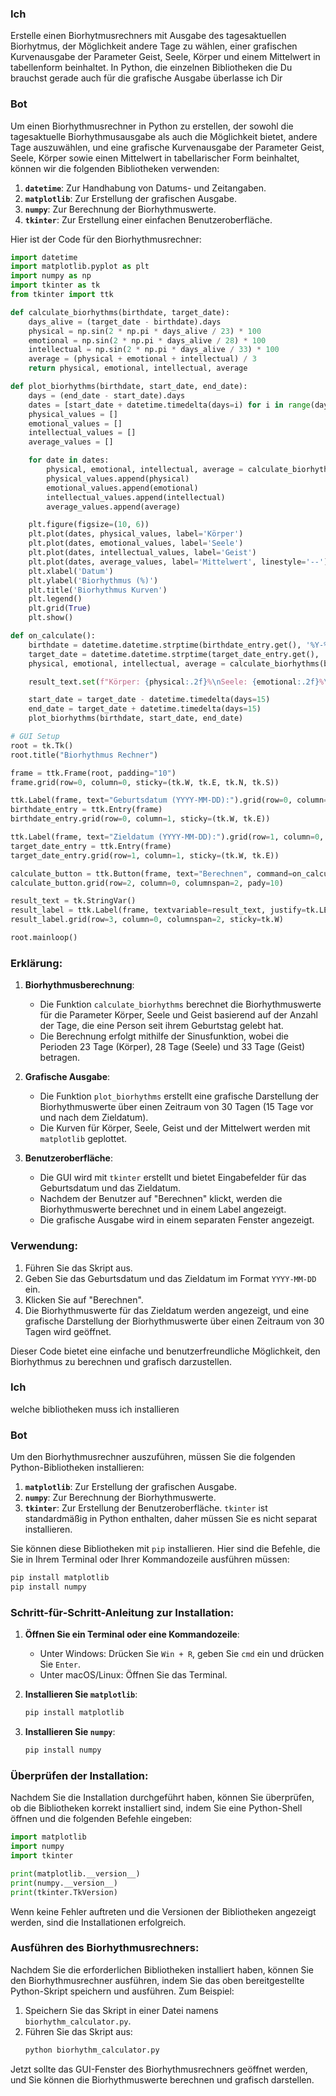 
### Ich
Erstelle einen Biorhytmusrechners mit Ausgabe des tagesaktuellen Biorhytmus, der Möglichkeit andere Tage zu wählen, einer grafischen Kurvenausgabe der Parameter Geist, Seele, Körper und einem Mittelwert in tabellenform beinhaltet. In Python, die einzelnen Bibliotheken die Du brauchst gerade auch für die grafische Ausgabe überlasse ich Dir

### Bot
Um einen Biorhythmusrechner in Python zu erstellen, der sowohl die tagesaktuelle Biorhythmusausgabe als auch die Möglichkeit bietet, andere Tage auszuwählen, und eine grafische Kurvenausgabe der Parameter Geist, Seele, Körper sowie einen Mittelwert in tabellarischer Form beinhaltet, können wir die folgenden Bibliotheken verwenden:

1. **`datetime`**: Zur Handhabung von Datums- und Zeitangaben.
2. **`matplotlib`**: Zur Erstellung der grafischen Ausgabe.
3. **`numpy`**: Zur Berechnung der Biorhythmuswerte.
4. **`tkinter`**: Zur Erstellung einer einfachen Benutzeroberfläche.

Hier ist der Code für den Biorhythmusrechner:

```python
import datetime
import matplotlib.pyplot as plt
import numpy as np
import tkinter as tk
from tkinter import ttk

def calculate_biorhythms(birthdate, target_date):
    days_alive = (target_date - birthdate).days
    physical = np.sin(2 * np.pi * days_alive / 23) * 100
    emotional = np.sin(2 * np.pi * days_alive / 28) * 100
    intellectual = np.sin(2 * np.pi * days_alive / 33) * 100
    average = (physical + emotional + intellectual) / 3
    return physical, emotional, intellectual, average

def plot_biorhythms(birthdate, start_date, end_date):
    days = (end_date - start_date).days
    dates = [start_date + datetime.timedelta(days=i) for i in range(days + 1)]
    physical_values = []
    emotional_values = []
    intellectual_values = []
    average_values = []

    for date in dates:
        physical, emotional, intellectual, average = calculate_biorhythms(birthdate, date)
        physical_values.append(physical)
        emotional_values.append(emotional)
        intellectual_values.append(intellectual)
        average_values.append(average)

    plt.figure(figsize=(10, 6))
    plt.plot(dates, physical_values, label='Körper')
    plt.plot(dates, emotional_values, label='Seele')
    plt.plot(dates, intellectual_values, label='Geist')
    plt.plot(dates, average_values, label='Mittelwert', linestyle='--')
    plt.xlabel('Datum')
    plt.ylabel('Biorhythmus (%)')
    plt.title('Biorhythmus Kurven')
    plt.legend()
    plt.grid(True)
    plt.show()

def on_calculate():
    birthdate = datetime.datetime.strptime(birthdate_entry.get(), '%Y-%m-%d').date()
    target_date = datetime.datetime.strptime(target_date_entry.get(), '%Y-%m-%d').date()
    physical, emotional, intellectual, average = calculate_biorhythms(birthdate, target_date)

    result_text.set(f"Körper: {physical:.2f}%\nSeele: {emotional:.2f}%\nGeist: {intellectual:.2f}%\nMittelwert: {average:.2f}%")

    start_date = target_date - datetime.timedelta(days=15)
    end_date = target_date + datetime.timedelta(days=15)
    plot_biorhythms(birthdate, start_date, end_date)

# GUI Setup
root = tk.Tk()
root.title("Biorhythmus Rechner")

frame = ttk.Frame(root, padding="10")
frame.grid(row=0, column=0, sticky=(tk.W, tk.E, tk.N, tk.S))

ttk.Label(frame, text="Geburtsdatum (YYYY-MM-DD):").grid(row=0, column=0, sticky=tk.W)
birthdate_entry = ttk.Entry(frame)
birthdate_entry.grid(row=0, column=1, sticky=(tk.W, tk.E))

ttk.Label(frame, text="Zieldatum (YYYY-MM-DD):").grid(row=1, column=0, sticky=tk.W)
target_date_entry = ttk.Entry(frame)
target_date_entry.grid(row=1, column=1, sticky=(tk.W, tk.E))

calculate_button = ttk.Button(frame, text="Berechnen", command=on_calculate)
calculate_button.grid(row=2, column=0, columnspan=2, pady=10)

result_text = tk.StringVar()
result_label = ttk.Label(frame, textvariable=result_text, justify=tk.LEFT)
result_label.grid(row=3, column=0, columnspan=2, sticky=tk.W)

root.mainloop()
```

### Erklärung:

1. **Biorhythmusberechnung**:
   - Die Funktion `calculate_biorhythms` berechnet die Biorhythmuswerte für die Parameter Körper, Seele und Geist basierend auf der Anzahl der Tage, die eine Person seit ihrem Geburtstag gelebt hat.
   - Die Berechnung erfolgt mithilfe der Sinusfunktion, wobei die Perioden 23 Tage (Körper), 28 Tage (Seele) und 33 Tage (Geist) betragen.

2. **Grafische Ausgabe**:
   - Die Funktion `plot_biorhythms` erstellt eine grafische Darstellung der Biorhythmuswerte über einen Zeitraum von 30 Tagen (15 Tage vor und nach dem Zieldatum).
   - Die Kurven für Körper, Seele, Geist und der Mittelwert werden mit `matplotlib` geplottet.

3. **Benutzeroberfläche**:
   - Die GUI wird mit `tkinter` erstellt und bietet Eingabefelder für das Geburtsdatum und das Zieldatum.
   - Nachdem der Benutzer auf "Berechnen" klickt, werden die Biorhythmuswerte berechnet und in einem Label angezeigt.
   - Die grafische Ausgabe wird in einem separaten Fenster angezeigt.

### Verwendung:

1. Führen Sie das Skript aus.
2. Geben Sie das Geburtsdatum und das Zieldatum im Format `YYYY-MM-DD` ein.
3. Klicken Sie auf "Berechnen".
4. Die Biorhythmuswerte für das Zieldatum werden angezeigt, und eine grafische Darstellung der Biorhythmuswerte über einen Zeitraum von 30 Tagen wird geöffnet.

Dieser Code bietet eine einfache und benutzerfreundliche Möglichkeit, den Biorhythmus zu berechnen und grafisch darzustellen.

### Ich
welche bibliotheken muss ich installieren

### Bot
Um den Biorhythmusrechner auszuführen, müssen Sie die folgenden Python-Bibliotheken installieren:

1. **`matplotlib`**: Zur Erstellung der grafischen Ausgabe.
2. **`numpy`**: Zur Berechnung der Biorhythmuswerte.
3. **`tkinter`**: Zur Erstellung der Benutzeroberfläche. `tkinter` ist standardmäßig in Python enthalten, daher müssen Sie es nicht separat installieren.

Sie können diese Bibliotheken mit `pip` installieren. Hier sind die Befehle, die Sie in Ihrem Terminal oder Ihrer Kommandozeile ausführen müssen:

```sh
pip install matplotlib
pip install numpy
```

### Schritt-für-Schritt-Anleitung zur Installation:

1. **Öffnen Sie ein Terminal oder eine Kommandozeile**:
   - Unter Windows: Drücken Sie `Win + R`, geben Sie `cmd` ein und drücken Sie `Enter`.
   - Unter macOS/Linux: Öffnen Sie das Terminal.

2. **Installieren Sie `matplotlib`**:
   ```sh
   pip install matplotlib
   ```

3. **Installieren Sie `numpy`**:
   ```sh
   pip install numpy
   ```

### Überprüfen der Installation:

Nachdem Sie die Installation durchgeführt haben, können Sie überprüfen, ob die Bibliotheken korrekt installiert sind, indem Sie eine Python-Shell öffnen und die folgenden Befehle eingeben:

```python
import matplotlib
import numpy
import tkinter

print(matplotlib.__version__)
print(numpy.__version__)
print(tkinter.TkVersion)
```

Wenn keine Fehler auftreten und die Versionen der Bibliotheken angezeigt werden, sind die Installationen erfolgreich.

### Ausführen des Biorhythmusrechners:

Nachdem Sie die erforderlichen Bibliotheken installiert haben, können Sie den Biorhythmusrechner ausführen, indem Sie das oben bereitgestellte Python-Skript speichern und ausführen. Zum Beispiel:

1. Speichern Sie das Skript in einer Datei namens `biorhythm_calculator.py`.
2. Führen Sie das Skript aus:
   ```sh
   python biorhythm_calculator.py
   ```

Jetzt sollte das GUI-Fenster des Biorhythmusrechners geöffnet werden, und Sie können die Biorhythmuswerte berechnen und grafisch darstellen.
